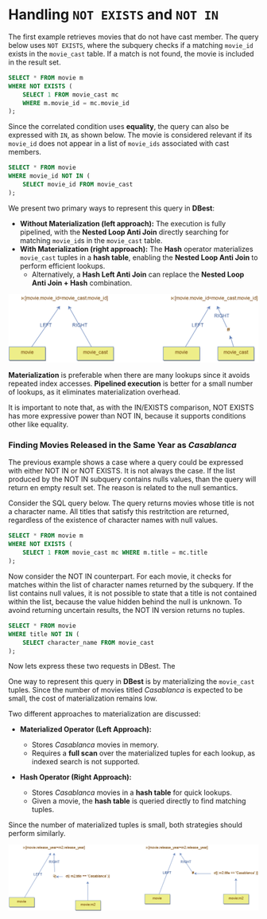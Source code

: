 # Handling `NOT EXISTS` and `NOT IN`  

The first example retrieves movies that do not have cast member. The query below uses `NOT EXISTS`, where the subquery checks if a matching `movie_id` exists in the `movie_cast` table. If a match is not found, the movie is included in the result set.  

```sql
SELECT * FROM movie m  
WHERE NOT EXISTS (  
    SELECT 1 FROM movie_cast mc  
    WHERE m.movie_id = mc.movie_id  
);
```

Since the correlated condition uses **equality**, the query can also be expressed with `IN`, as shown below. The movie is considered relevant if its `movie_id` does not appear in a list of `movie_ids` associated with cast members.

```sql
SELECT * FROM movie  
WHERE movie_id NOT IN (  
    SELECT movie_id FROM movie_cast  
);
```

We present two primary ways to represent this query in **DBest**:  

- **Without Materialization (left approach):** The execution is fully pipelined, with the **Nested Loop Anti Join** directly searching for matching `movie_id`s in the `movie_cast` table.  
- **With Materialization  (right approach):** The **Hash** operator materializes `movie_cast` tuples in a **hash table**, enabling the **Nested Loop Anti Join** to perform efficient lookups.  
  - Alternatively, a **Hash Left Anti Join** can replace the **Nested Loop Anti Join + Hash** combination.  


<img src="assets/images/in vs exists 1.png" alt="Expressing IN and EXISTS subqueries" width="800"/>


**Materialization** is preferable when there are many lookups since it avoids repeated index accesses. **Pipelined execution** is better for a small number of lookups, as it eliminates materialization overhead.  

It is important to note that, as with the IN/EXISTS comparison,  NOT EXISTS has more expressive power than NOT IN, because it supports conditions other like equality. 






### Finding Movies Released in the Same Year as *Casablanca*

The previous example shows a case where a query could be expressed with either NOT IN or NOT EXISTS. It is not always the case. If the list produced by the NOT IN subquery contains nulls values, than the query will return en empty result set. The reason is related to the null semantics. 


Consider the SQL query below.  The query returns movies whose title is not a character name. All titles that satisfy this restritction are returned, regardless of the existence of  character names with null values.

```sql
SELECT * FROM movie m
WHERE NOT EXISTS (  
    SELECT 1 FROM movie_cast mc WHERE m.title = mc.title
);
```
Now consider the NOT IN counterpart. For each movie, it checks for matches within the list of character names returned by the subquery. 
If the list contains null values, it is not possible to state that a title is not contained within the list, because the value hidden behind the null is unknown. To avoind returning uncertain results, the NOT IN version returns no tuples.  

```sql
SELECT * FROM movie  
WHERE title NOT IN (  
    SELECT character_name FROM movie_cast
);
```

Now lets express these two requests in DBest. 
The 

One way to represent this query in **DBest** is by materializing the `movie_cast` tuples. Since the number of movies titled *Casablanca* is expected to be small, the cost of materialization remains low.  

Two different approaches to materialization are discussed:  

- **Materialized Operator (Left Approach):**  
  - Stores *Casablanca* movies in memory.  
  - Requires a **full scan** over the materialized tuples for each lookup, as indexed search is not supported.  

- **Hash Operator (Right Approach):**  
  - Stores *Casablanca* movies in a **hash table** for quick lookups.  
  - Given a movie, the **hash table** is queried directly to find matching tuples.  

Since the number of materialized tuples is small, both strategies should perform similarly.  



<img src="assets/images/in vs exists 2.png" alt="Expressing IN and EXISTS subqueries" width="900"/>





